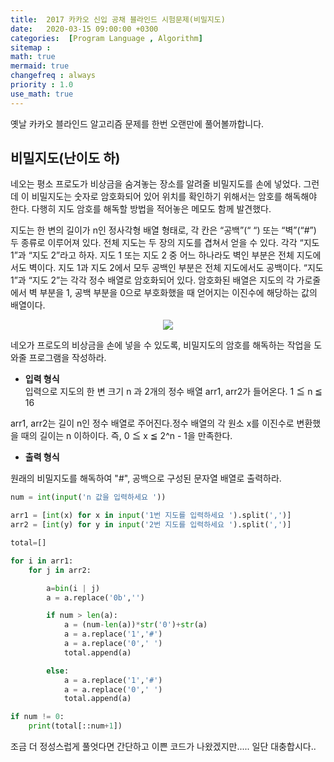 ```yaml
---
title:  2017 카카오 신입 공채 블라인드 시험문제(비밀지도)
date:   2020-03-15 09:00:00 +0300
categories:  [Program Language , Algorithm]
sitemap :
math: true
mermaid: true
changefreq : always
priority : 1.0
use_math: true
---
```


옛날 카카오 블라인드 알고리즘 문제를 한번 오랜만에 풀어볼까합니다. 

## 비밀지도(난이도 하)

네오는 평소 프로도가 비상금을 숨겨놓는 장소를 알려줄 비밀지도를 손에 넣었다. 그런데 이 비밀지도는 숫자로 암호화되어 있어 위치를 확인하기 위해서는 암호를 해독해야 한다. 다행히 지도 암호를 해독할 방법을 적어놓은 메모도 함께 발견했다.

지도는 한 변의 길이가 n인 정사각형 배열 형태로, 각 칸은 “공백”(“ “) 또는 “벽”(“#”) 두 종류로 이루어져 있다.
전체 지도는 두 장의 지도를 겹쳐서 얻을 수 있다. 각각 “지도 1”과 “지도 2”라고 하자. 지도 1 또는 지도 2 중 어느 하나라도 벽인 부분은 전체 지도에서도 벽이다. 지도 1과 지도 2에서 모두 공백인 부분은 전체 지도에서도 공백이다.
“지도 1”과 “지도 2”는 각각 정수 배열로 암호화되어 있다.
암호화된 배열은 지도의 각 가로줄에서 벽 부분을 1, 공백 부분을 0으로 부호화했을 때 얻어지는 이진수에 해당하는 값의 배열이다.

<center><img src="../../assets//images/01.png" ></center>

네오가 프로도의 비상금을 손에 넣을 수 있도록, 비밀지도의 암호를 해독하는 작업을 도와줄 프로그램을 작성하라.   

* **입력 형식**  
입력으로 지도의 한 변 크기 n 과 2개의 정수 배열 arr1, arr2가 들어온다. 1 ≦ n ≦ 16  

arr1, arr2는 길이 n인 정수 배열로 주어진다.정수 배열의 각 원소 x를 이진수로 변환했을 때의 길이는 n 이하이다. 즉, 0 ≦ x ≦ 2^n - 1을 만족한다.


* **출력 형식**  

원래의 비밀지도를 해독하여 "#", 공백으로 구성된 문자열 배열로 출력하라.


```python
num = int(input('n 값을 입력하세요 '))

arr1 = [int(x) for x in input('1번 지도를 입력하세요 ').split(',')]
arr2 = [int(y) for y in input('2번 지도를 입력하세요 ').split(',')]

total=[]

for i in arr1:    
    for j in arr2:

        a=bin(i | j)
        a = a.replace('0b','')

        if num > len(a):
            a = (num-len(a))*str('0')+str(a)
            a = a.replace('1','#') 
            a = a.replace('0',' ') 
            total.append(a)

        else:
            a = a.replace('1','#') 
            a = a.replace('0',' ') 
            total.append(a)

if num != 0:       
    print(total[::num+1])     
```

조금 더 정성스럽게 풀엇다면 간단하고 이쁜 코드가 나왔겠지만..... 일단 대충합시다..